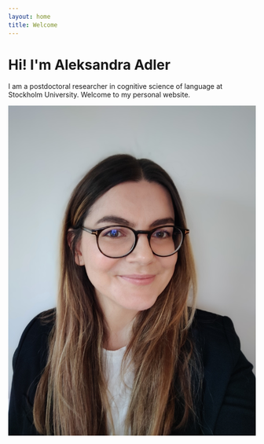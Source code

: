 ```yaml
---
layout: home
title: Welcome
---
```


# Hi! I'm Aleksandra Adler

I am a postdoctoral researcher in cognitive science of language at Stockholm University.
Welcome to my personal website.


<img src="adler_tolk.jpg" alt="My Photo" class="center">

